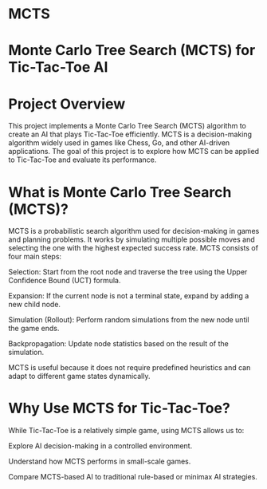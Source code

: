 # MCTS
# Monte Carlo Tree Search (MCTS) for Tic-Tac-Toe AI

# Project Overview

This project implements a Monte Carlo Tree Search (MCTS) algorithm to create an AI that plays Tic-Tac-Toe efficiently. MCTS is a decision-making algorithm widely used in games like Chess, Go, and other AI-driven applications. The goal of this project is to explore how MCTS can be applied to Tic-Tac-Toe and evaluate its performance.

# What is Monte Carlo Tree Search (MCTS)?

MCTS is a probabilistic search algorithm used for decision-making in games and planning problems. It works by simulating multiple possible moves and selecting the one with the highest expected success rate. MCTS consists of four main steps:

Selection: Start from the root node and traverse the tree using the Upper Confidence Bound (UCT) formula.

Expansion: If the current node is not a terminal state, expand by adding a new child node.

Simulation (Rollout): Perform random simulations from the new node until the game ends.

Backpropagation: Update node statistics based on the result of the simulation.

MCTS is useful because it does not require predefined heuristics and can adapt to different game states dynamically.

# Why Use MCTS for Tic-Tac-Toe?

While Tic-Tac-Toe is a relatively simple game, using MCTS allows us to:

Explore AI decision-making in a controlled environment.

Understand how MCTS performs in small-scale games.

Compare MCTS-based AI to traditional rule-based or minimax AI strategies.